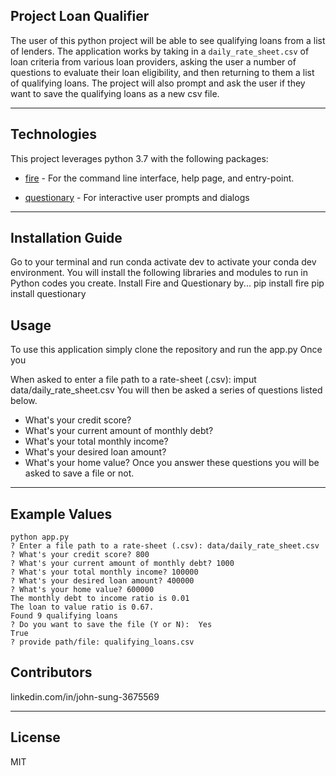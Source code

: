 ## Project Loan Qualifier

The user of this python project will be able to see qualifying loans from a list of lenders. The application works by taking in a `daily_rate_sheet.csv` of loan criteria from various loan providers, asking the user a number of questions to evaluate their loan eligibility, and then returning to them a list of qualifying loans. The project will also prompt and ask the user if they want to save the qualifying loans as a new csv file. 

---

## Technologies

This project leverages python 3.7 with the following packages:

* [fire](https://github.com/google/python-fire) - For the command line interface, help page, and entry-point.

* [questionary](https://github.com/tmbo/questionary) - For interactive user prompts and dialogs

---

## Installation Guide

Go to your terminal and run conda activate dev to activate your conda dev environment.
You will install the following libraries and modules to run in Python codes you create.
Install Fire and Questionary by...
    pip install fire
    pip install questionary
    
## Usage

To use this application simply clone the repository and run the app.py
Once you 

When asked to enter a file path to a rate-sheet (.csv): imput data/daily_rate_sheet.csv
You will then be asked a series of questions listed below.
- What's your credit score?
- What's your current amount of monthly debt?
- What's your total monthly income?
- What's your desired loan amount?
- What's your home value?
Once you answer these questions you will be asked to save a file or not.

---

## Example Values

```
python app.py
? Enter a file path to a rate-sheet (.csv): data/daily_rate_sheet.csv
? What's your credit score? 800
? What's your current amount of monthly debt? 1000
? What's your total monthly income? 100000
? What's your desired loan amount? 400000
? What's your home value? 600000
The monthly debt to income ratio is 0.01
The loan to value ratio is 0.67.
Found 9 qualifying loans
? Do you want to save the file (Y or N):  Yes
True
? provide path/file: qualifying_loans.csv
```

## Contributors

linkedin.com/in/john-sung-3675569

---

## License

MIT
